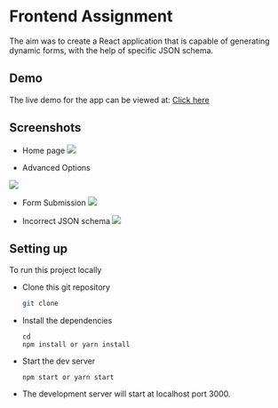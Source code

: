
# Frontend Assignment

The aim was to create a React application that is capable of generating dynamic forms, with the help of specific JSON schema.




## Demo

The live demo for the app can be viewed at: [Click here](https://truefoundary-assignment.netlify.app/)


## Screenshots

- Home page
![](https://firebasestorage.googleapis.com/v0/b/portfolio-b8622.appspot.com/o/True%20foundary%20assignment%2FScreenshot%20from%202023-04-25%2000-18-19.png?alt=media&token=8efc16cd-de80-4d6e-978c-ec45988404d0)

- Advanced Options

![](https://firebasestorage.googleapis.com/v0/b/portfolio-b8622.appspot.com/o/True%20foundary%20assignment%2FScreenshot%20from%202023-04-25%2000-18-49.png?alt=media&token=32d9a286-f747-4b6a-bf16-4d98c74a0527)

- Form Submission
![](https://firebasestorage.googleapis.com/v0/b/portfolio-b8622.appspot.com/o/True%20foundary%20assignment%2FScreenshot%20from%202023-04-25%2000-19-13.png?alt=media&token=cde10a7f-24fb-47f9-b53f-eddc203e424a)


- Incorrect JSON schema
![](https://firebasestorage.googleapis.com/v0/b/portfolio-b8622.appspot.com/o/True%20foundary%20assignment%2FScreenshot%20from%202023-04-25%2000-23-54.png?alt=media&token=cc730f27-ad42-467f-89e5-927104783e85)

## Setting up

To run this project locally

- Clone this git repository
    ```bash
    git clone
    ```
- Install the dependencies
    ```
    cd 
    npm install or yarn install
    ```

- Start the dev server
    ```
    npm start or yarn start
    ```

- The development server will start at localhost port 3000.


